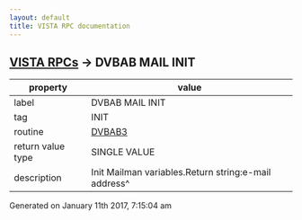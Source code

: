 ```yaml
---
layout: default
title: VISTA RPC documentation
---
```




## [VISTA RPCs](TableOfContent.md) &#8594; DVBAB MAIL INIT 

 property | value 
--- | --- 
 label | DVBAB MAIL INIT
 tag | INIT
 routine | [DVBAB3](http://code.osehra.org/dox/Routine_DVBAB3_source.html)
 return value type | SINGLE VALUE
 description | Init Mailman variables.Return string:e-mail address^




 Generated on January 11th 2017, 7:15:04 am